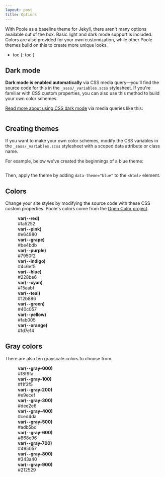 ```yaml
---
layout: post
title: Options
---
```


With Poole as a baseline theme for Jekyll, there aren't many options available out of the box. Basic
light and dark mode support is included. Colors are also provided for your own customization, while
other Poole themes build on this to create more unique looks.

- toc {: toc }

## Dark mode

**Dark mode is enabled automatically** via CSS media query—you'll find the source code for this in
the `_sass/_variables.scss` stylesheet. If you're familiar with CSS custom properties, you can also
use this method to build your own color schemes.

[Read more about using CSS dark mode](https://markdotto.com/2018/11/05/css-dark-mode/) via media
queries like this:

```scss // Example media query to detect dark mode @media (prefers-color-scheme: dark) { // ...  }
```

## Creating themes

If you want to make your own color schemes, modify the CSS variables in the `_sass/_variables.scss`
stylesheet with a scoped data attribute or class name.

For example, below we've created the beginnings of a blue theme:

```scss // Example blue theme [data-theme="blue"] { --body-bg: var(--blue); --body-color: #fff; }
```

Then, apply the theme by adding `data-theme="blue"` to the `<html>` element.

## Colors

Change your site styles by modifying the source code with these CSS custom properties. Poole's
colors come from the [Open Color project](https://yeun.github.io/open-color/).

<dl class="colors"> <dt style="background-color: #fa5252;"></dt> <dd>
<strong>var(--red)</strong><br> #fa5252 </dd> <dt style="background-color: #e64980;"></dt> <dd>
<strong>var(--pink)</strong><br> #e64980 </dd> <dt style="background-color: #be4bdb;"></dt> <dd>
<strong>var(--grape)</strong><br> #be4bdb </dd> <dt style="background-color: #7950f2;"></dt> <dd>
<strong>var(--purple)</strong><br> #7950f2 </dd> <dt style="background-color: #4c6ef5;"></dt> <dd>
<strong>var(--indigo)</strong><br> #4c6ef5 </dd> <dt style="background-color: #228be6;"></dt> <dd>
<strong>var(--blue)</strong><br> #228be6 </dd> <dt style="background-color: #15aabf;"></dt> <dd>
<strong>var(--cyan)</strong><br> #15aabf </dd> <dt style="background-color: #12b886;"></dt> <dd>
<strong>var(--teal)</strong><br> #12b886 </dd> <dt style="background-color: #40c057;"></dt> <dd>
<strong>var(--green)</strong><br> #40c057 </dd> <dt style="background-color: #fab005;"></dt> <dd>
<strong>var(--yellow)</strong><br> #fab005 </dd> <dt style="background-color: #fd7e14;"></dt> <dd>
<strong>var(--orange)</strong><br> #fd7e14 </dd> </dl>

## Gray colors

There are also ten grayscale colors to choose from.

<dl class="colors"> <dt style="background-color: #f8f9fa;"></dt> <dd>
<strong>var(--gray-000)</strong><br> #f8f9fa </dd> <dt style="background-color: #f1f3f5;"></dt> <dd>
<strong>var(--gray-100)</strong><br> #f1f3f5 </dd> <dt style="background-color: #e9ecef;"></dt> <dd>
<strong>var(--gray-200)</strong><br> #e9ecef </dd> <dt style="background-color: #dee2e6;"></dt> <dd>
<strong>var(--gray-300)</strong><br> #dee2e6 </dd> <dt style="background-color: #ced4da;"></dt> <dd>
<strong>var(--gray-400)</strong><br> #ced4da </dd> <dt style="background-color: #adb5bd;"></dt> <dd>
<strong>var(--gray-500)</strong><br> #adb5bd </dd> <dt style="background-color: #868e96;"></dt> <dd>
<strong>var(--gray-600)</strong><br> #868e96 </dd> <dt style="background-color: #495057;"></dt> <dd>
<strong>var(--gray-700)</strong><br> #495057 </dd> <dt style="background-color: #343a40;"></dt> <dd>
<strong>var(--gray-800)</strong><br> #343a40 </dd> <dt style="background-color: #212529;"></dt> <dd>
<strong>var(--gray-900)</strong><br> #212529 </dd> </dl>
